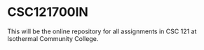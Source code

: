 # CSC121700IN
This will be the online repository for all assignments in CSC 121 at Isothermal Community College.

